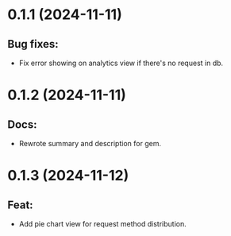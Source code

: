 # 0.1.1 (2024-11-11)

## Bug fixes:

* Fix error showing on analytics view if there's no request in db.

# 0.1.2 (2024-11-11)

## Docs:

* Rewrote summary and description for gem.

# 0.1.3 (2024-11-12)

## Feat:

* Add pie chart view for request method distribution.
